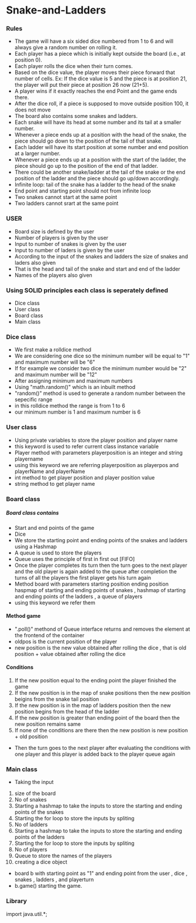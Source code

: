 # Snake-and-Ladders
### Rules
+ The game will have a six sided dice numbered from 1 to 6 and will always give a random number on rolling it.
+ Each player has a piece which is initially kept outside the board (i.e., at position 0).
+ Each player rolls the dice when their turn comes.
+ Based on the dice value, the player moves their piece forward that number of cells. Ex: If the dice value is 5 and the piece is at position 21, the player will put their piece at position 26 now (21+5).
+ A player wins if it exactly reaches the end Point and the game ends there.
+ After the dice roll, if a piece is supposed to move outside position 100, it does not move
+ The board also contains some snakes and ladders.
+ Each snake will have its head at some number and its tail at a smaller number.
+ Whenever a piece ends up at a position with the head of the snake, the piece should go down to the position of the tail of that snake.
+ Each ladder will have its start position at some number and end position at a larger number.
+ Whenever a piece ends up at a position with the start of the ladder, the piece should go up to the position of the end of that ladder.
+ There could be another snake/ladder at the tail of the snake or the end position of the ladder and the piece should go up/down accordingly.
+ Infinite loop: tail of the snake has a ladder to the head of the snake
+ End point and starting point should not from infinite loop
+ Two snakes cannot start at the same point
+ Two ladders cannot srart at the same point

### USER
+ Board size is defined by the user
+ Number of players is given by the user
+ Input to number of snakes is given by the user
+ Input to number of laders is given by the user
+ According to the input of the snakes and ladders the size of snakes and laders also given
+ That is the head and tail of the snake and start and end of the ladder
+ Names of the players also given

### Using SOLID principles each class is seperately defined 
 + Dice class
 + User class
 + Board class
 + Main class

### Dice class

+ We first make a rolldice method 
+ We are considering one dice so the minimum number will be equal to "1" and maximum number will be "6"
+ If for example we consider two dice the minimum number would be "2" and maximum number will be "12"
+ After assigning minimum and maximum numbers 
+ Using "math.random()" which is an inbuilt method 
+ "random()" method is used to generate a random number between the sepecific range
+ in this rolldice method the range is from 1 to 6
+ our minimum number is 1 and maximum number is 6

### User class

+ Using private variables to store the player position and player name
+ this keyword is used to refer current class instance variable
+ Player method with parameters playerposition is an integer and string playername
+ using this keyword we are referring playerposition as playerpos and playerName and playerName
+ int method to get player position and player position value 
+ string method to get player name

### Board class

##### Board class contains
 
+ Start and end points of the game
+ Dice
+ We store the starting point and ending points of the snakes and ladders using a Hashmap
+ A queue is used to store the players
+ Queue uses the principle of first in first out [FIFO]
+ Once the player completes its turn then the turn goes to the next player and the old player is again added to the queue after completion the turns of all the players the first player gets his turn again
+ Method board with parameters starting position ending position haspmap of starting and ending points of snakes , hashmap of starting and ending points of the ladders , a queue of players
+ using this keyword we refer them 
#### Method game
+ ".poll()" methond of Queue interface returns and removes the element at the frontend of the container
+ oldpos is the current position of the player
+ new position is the new value obtained after rolling the dice , that is old position + value obtained after rolling the dice

#### Conditions

1. If the new position equal to the ending point the player finished the game
2. If the new position is in the map of snake positions then the new position beigins from the snake tail position
3. If the new position is in the map of ladders position then the new position begins from the head of the ladder
4. If the new position is greater than ending point of the board then the new position remains same
5. If none of the conditions are there then the new position is new position + old position
 
 + Then the turn goes to the next player after evaluating the conditions with one player and this player is added back to the player queue again
 
 ### Main class
 
 + Taking the input 
 1. size of the board
 2. No of snakes
 3. Starting a hashmap to take the inputs to store the starting and ending points of the snakes
 4. Starting the for loop to store the inputs by spliting
 5. No of ladders
 6. Starting a hashmap to take the inputs to store the starting and ending points of the ladders
 7. Starting the for loop to store the inputs by spliting
 8. No of players
 9. Queue to store the names of the players
 10. creating a dice object
 
 + board b with starting point as "1" and ending point from the user , dice , snakes , ladders , and playerturn
 + b.game() starting the game.

### Library
 import java.util.*;
